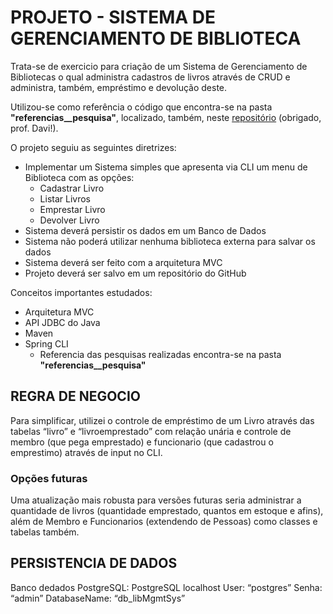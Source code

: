 # PROJETO - SISTEMA DE GERENCIAMENTO DE BIBLIOTECA
Trata-se de exercicio para criação de um Sistema de Gerenciamento de Bibliotecas o qual administra cadastros de livros através de CRUD e administra, também, empréstimo e devolução deste.

Utilizou-se como referência o código que encontra-se na pasta **"referencias__pesquisa"**, localizado, também, neste [repositório](https://github.com/davi-brazcubas) (obrigado, prof. Davi!). 

O projeto seguiu as seguintes diretrizes:
- Implementar um Sistema simples que apresenta via CLI um menu de Biblioteca com as opções:
  - Cadastrar Livro
  - Listar Livros
  - Emprestar Livro
  - Devolver Livro
- Sistema deverá persistir os dados em um Banco de Dados
- Sistema não poderá utilizar nenhuma biblioteca externa para salvar os dados
- Sistema deverá ser feito com a arquitetura MVC
- Projeto deverá ser salvo em um repositório do GitHub

Conceitos importantes estudados:
- Arquitetura MVC
- API JDBC do Java
- Maven
- Spring CLI
  - Referencia das pesquisas realizadas encontra-se na pasta **"referencias__pesquisa"**

## REGRA DE NEGOCIO
Para simplificar, utilizei o controle de empréstimo de um Livro através das tabelas “livro” e “livroemprestado” com relação unária e controle de membro (que pega emprestado) e funcionario (que cadastrou o emprestimo) através de input no CLI.
### Opções futuras
Uma atualização mais robusta para versões futuras seria administrar a quantidade de livros (quantidade emprestado, quantos em estoque e afins), além de Membro e Funcionarios (extendendo de Pessoas) como classes e tabelas também.

## PERSISTENCIA DE DADOS
Banco dedados PostgreSQL: PostgreSQL localhost
User: “postgres”
Senha: “admin”
DatabaseName: “db_libMgmtSys”